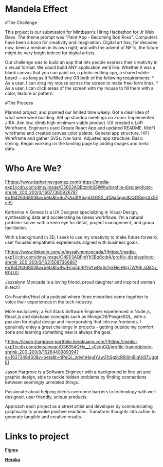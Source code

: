 # Mandela Effect

#The Challenge

This project is our submission for Mintbean's Hiring Hackathon for Jr Web Devs. The theme prompt was "Paint App - Becoming Bob Ross". Computers have been a boon for creativity and imagination. Digital art has, for decades now, been a medium in its own right; and with the advent of NFTs, the future might be very bright indeed for digital artists.

Our challenge was to build an app that lets people express their creativity in a visual format. We could build ANY application we'd like. Whether it was a blank canvas that you can paint on, a photo-editing app, a shared white board -- as long as it fulfilled one OR both of the following requirements: * As a user, I can drag my mouse across the screen to make free-form lines. * As a user, I can click areas of the screen with my mouse to fill them with a color, texture or pattern.

#The Process

Planned project, and planned our limited time wisely. Got a clear idea of what were were building. Set up standup meetings on Zoom. Implemented JIRA. Aim low, climb high minimum viable product. UX created a LoFi Wireframe. Engineers used Create React App and updated README. MidFi wireframe and created canvas color palette. General app structure. HiFi Wireframe and gather SVSs. Nav bars. Adjusted app structure. Basic styling. Began working on the landing page by adding images and meta data.

# Who Are We?

![https://www.katherinevgomez.com](https://media-exp1.licdn.com/dms/image/C5603AQEtzmhSSjWllw/profile-displayphoto-shrink_200_200/0/1607738092676?e=1642636800&v=beta&t=6u7yAa3fA5xgUSGSS_d1Qja5qqoIfJQGSmjsXx5EeiE)

Katherine V Gomez is a UX Designer specializing in Visual Design, synthesizing data and accelerating business workflows. I’m a natural problem-solver with a keen eye for detail, project management, and group facilitation.

With a background in 3D, I seek to use my creativity to make future forward, user focused empathetic experiences aligned with business goals.

![https://www.linkedin.com/in/jessalynnmoncada/](https://media-exp1.licdn.com/dms/image/C4E03AQFmYh3Bq6cdrA/profile-displayphoto-shrink_200_200/0/1631508736686?e=1642636800&v=beta&t=8wiFmu5bRP2pYwRqSsfyEHicH0gTWABLsQiCu_K0LUI)

Jessalynn Moncada is a loving friend, proud daughter and inspired woman in tech!

Co-Founder/Host of a podcast where three minorities come together to voice their experiences in the tech industry.

More exclusively, a Full Stack Software Engineer experienced in Node.js, React.js and database concepts such as MongoDB/PosgreSQL, with a passion for digital design and incorporating that into my frontends. I genuinely enjoy a great challenge in projects - getting outside my comfort zone and learning something new is always the goal.

![https://jason-hargrove-portfolio.herokuapp.com/](https://media-exp1.licdn.com/dms/image/D5635AQHx__Ls0txhGQ/profile-framedphoto-shrink_200_200/0/1626440989394?e=1637348400&v=beta&t=4PeQL_zdvihHquIYJw31tSg9cR9I0niEiqUiB7UggIE)

Jason Hargrove is a Software Engineer with a background in fine art and graphic design, able to tackle hidden problems by finding connections between seemingly unrelated things.

Passionate about helping clients overcome barriers to technology with well designed, user friendly, unique products.

Approach each project as a street artist and developer by communicating graphically to provoke positive reactions. Transform thoughts into action to generate tangible and creative results.


# Links to project

[__Figma__](https://www.figma.com/file/4f3Shhq1Sgypp3CqLYvY13/Drawing-App)

[__Heroku__](https://www.figma.com/file/4f3Shhq1Sgypp3CqLYvY13/Drawing-App)

